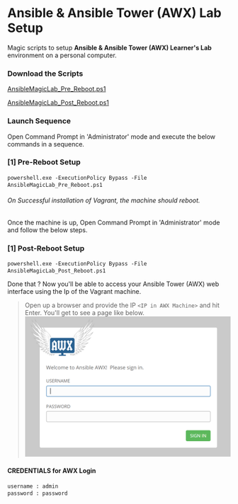 # Ansible & Ansible Tower (AWX) Lab Setup
Magic scripts to setup <b>Ansible & Ansible Tower (AWX) Learner's Lab</b> environment on a personal computer.

### Download the Scripts

[AnsibleMagicLab_Pre_Reboot.ps1](https://snmaddula.github.io/pf/AnsibleMagicLab_Pre_Reboot.ps1)

[AnsibleMagicLab_Post_Reboot.ps1](https://snmaddula.github.io/pf/AnsibleMagicLab_Post_Reboot.ps1)


### Launch Sequence
Open Command Prompt in 'Administrator' mode and execute the below commands in a sequence.

### [1] Pre-Reboot Setup
    powershell.exe -ExecutionPolicy Bypass -File AnsibleMagicLab_Pre_Reboot.ps1

###### On Successful installation of Vagrant, the machine should reboot.

Once the machine is up, Open Command Prompt in 'Administrator' mode and follow the below steps. 

### [1] Post-Reboot Setup
    powershell.exe -ExecutionPolicy Bypass -File AnsibleMagicLab_Post_Reboot.ps1
    

Done that ?
Now you'll be able to access your Ansible Tower (AWX) web interface using the Ip of the Vagrant machine.

> Open up a browser and provide the IP `<IP in AWX Machine>` and hit Enter. You'll get to see a page like below.
![AWX Web Interface](/assets/AWX_LOGIN.PNG)

#### CREDENTIALS for AWX Login
    username : admin
    password : password

